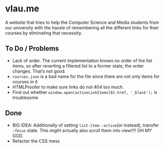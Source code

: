 # vlau.me

A website that tries to help the Computer Science and Media students from our university with the hassle of remembering all the different links for their courses by eliminating that necessity.

## To Do / Problems

- Lack of order. The current implementation knows no order of the list items, so after reverting a filtered list to a former state, the order changes. That’s not good.
- `courses.json` is a bad name for the file since there are not only items for courses in it
- HTMLProofer to make sure links do not 404 too much.
- Find out whether `window.open(activeLinkItems[0].href, '_blank');` is troublesome

## Done
- BIG IDEA: Additionally of setting `list-item--active`(or instead), transfer `:focus` state. This *might* actually also scroll them into view!!!! OH MY GOD.
- Refactor the CSS mess
